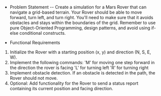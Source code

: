 - Problem Statement
  -- Create a simulation for a Mars Rover that can navigate a grid-based terrain. Your Rover should be able to move forward, turn left, and turn right. You'll need to make sure that it avoids obstacles and stays within the boundaries of the grid. Remember to use pure Object-Oriented Programming, design patterns, and avoid using if-else conditional constructs.

- Functional Requirements

1. Initialize the Rover with a starting position (x, y) and direction (N, S, E, W).
2. Implement the following commands:
   'M' for moving one step forward in the direction the rover is facing
   'L' for turning left
   'R' for turning right
3. Implement obstacle detection. If an obstacle is detected in the path, the Rover should not move.
4. Optional: Add functionality for the Rover to send a status report containing its current position and facing direction.
